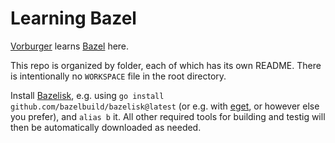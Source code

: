 # Learning Bazel

[Vorburger](http://www.vorburger.ch) learns [Bazel](https://bazel.build) here.

This repo is organized by folder, each of which has its own README. There is intentionally no `WORKSPACE` file in the root directory.

Install [Bazelisk](https://github.com/bazelbuild/bazelisk), e.g. using `go install github.com/bazelbuild/bazelisk@latest` (or e.g. with [eget](https://github.com/zyedidia/eget), or however else you prefer), and `alias b` it. All other required tools for building and testig will then be  automatically downloaded as needed.
